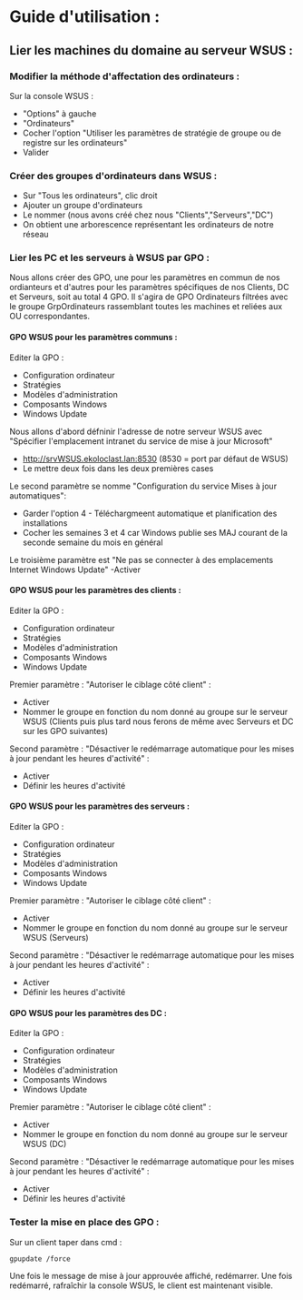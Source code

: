# Guide d'utilisation : 

## Lier les machines du domaine au serveur WSUS : 

### Modifier la méthode d'affectation des ordinateurs : 

Sur la console WSUS : 
- "Options" à gauche
- "Ordinateurs"
- Cocher l'option "Utiliser les paramètres de stratégie de groupe ou de registre sur les ordinateurs"
- Valider


### Créer des groupes d'ordinateurs dans WSUS : 

- Sur "Tous les ordinateurs", clic droit
- Ajouter un groupe d'ordinateurs
- Le nommer (nous avons créé chez nous "Clients","Serveurs","DC")
- On obtient une arborescence représentant les ordinateurs de notre réseau


### Lier les PC et les serveurs à WSUS par GPO : 

Nous allons créer des GPO, une pour les paramètres en commun de nos ordianteurs et d'autres pour les paramètres spécifiques de nos Clients, DC et Serveurs, soit au total 4 GPO.
Il s'agira de GPO Ordinateurs filtrées avec le groupe GrpOrdinateurs rassemblant toutes les machines et reliées aux OU correspondantes.


#### GPO WSUS pour les paramètres communs :

Editer la GPO : 
- Configuration ordinateur
- Stratégies
- Modèles d'administration
- Composants Windows
- Windows Update  

Nous allons d'abord défninir l'adresse de notre serveur WSUS avec "Spécifier l'emplacement intranet du service de mise à jour Microsoft"
- http://srvWSUS.ekoloclast.lan:8530 (8530 = port par défaut de WSUS)
- Le mettre deux fois dans les deux premières cases

Le second paramètre se nomme "Configuration du service Mises à jour automatiques":
- Garder l'option 4 - Téléchargmeent automatique et planification des installations
- Cocher les semaines 3 et 4 car Windows publie ses MAJ courant de la seconde semaine du mois en général  

Le troisième paramètre est "Ne pas se connecter à des emplacements Internet Windows Update"
-Activer

#### GPO WSUS pour les paramètres des clients : 

Editer la GPO : 
- Configuration ordinateur
- Stratégies
- Modèles d'administration
- Composants Windows
- Windows Update

Premier paramètre : "Autoriser le ciblage côté client" : 
- Activer
- Nommer le groupe en fonction du nom donné au groupe sur le serveur WSUS (Clients puis plus tard nous ferons de même avec Serveurs et DC sur les GPO suivantes)

Second paramètre : "Désactiver le redémarrage automatique pour les mises à jour pendant les heures d'activité" :
- Activer
- Définir les heures d'activité  



#### GPO WSUS pour les paramètres des serveurs : 

Editer la GPO : 
- Configuration ordinateur
- Stratégies
- Modèles d'administration
- Composants Windows
- Windows Update

Premier paramètre : "Autoriser le ciblage côté client" : 
- Activer
- Nommer le groupe en fonction du nom donné au groupe sur le serveur WSUS (Serveurs)

Second paramètre : "Désactiver le redémarrage automatique pour les mises à jour pendant les heures d'activité" :
- Activer
- Définir les heures d'activité  



#### GPO WSUS pour les paramètres des DC : 

Editer la GPO : 
- Configuration ordinateur
- Stratégies
- Modèles d'administration
- Composants Windows
- Windows Update

Premier paramètre : "Autoriser le ciblage côté client" : 
- Activer
- Nommer le groupe en fonction du nom donné au groupe sur le serveur WSUS (DC)

Second paramètre : "Désactiver le redémarrage automatique pour les mises à jour pendant les heures d'activité" :
- Activer
- Définir les heures d'activité


### Tester la mise en place des GPO : 

Sur un client taper dans cmd : 
```
gpupdate /force
```

Une fois le message de mise à jour approuvée affiché, redémarrer.
Une fois redémarré, rafraîchir la console WSUS, le client est maintenant visible.


